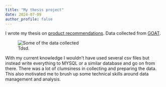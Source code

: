 ```yaml
---
title: "My thesis project"
date: 2024-07-09
author_profile: false
---
```


I wrote my thesis on [product recommendations](https://github.com/sjoerdbijl/Thesis-project). Data collected from [GOAT](https://www.goat.com/en-nl).  

<figure style="width:100%" class="align-right">
  <img src="{{ site.url }}{{ site.baseurl }}/assets/images/thesis_data.png" alt="Some of the data collected">
  <!-- <img style="max-height:230px; max-width:100%; height:auto; width:auto" src="{{ site.url }}{{ site.baseurl }}/assets/images/spt6.png" alt="A cartoon of transcription elongation."> -->
  <figcaption>Tdsd.</figcaption>
</figure> 




With my current knowledge I wouldn't have used several csv files but instead write everything to MYSQL or a similar database and go on from there. There was a lot of clumsiness in collecting and preparing the data.  This also motivated me to brush up some technical skills around data management and analysis.
